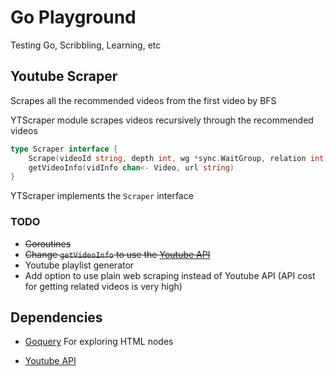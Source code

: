 # Go Playground

Testing Go, Scribbling, Learning, etc

## Youtube Scraper

Scrapes all the recommended videos from the first video by BFS

YTScraper module scrapes videos recursively through the recommended videos

```go
type Scraper interface {
	Scrape(videoId string, depth int, wg *sync.WaitGroup, relation int)
	getVideoInfo(vidInfo chan<- Video, url string)
}
```

YTScraper implements the `Scraper` interface

### TODO

-   ~~Goroutines~~
-   ~~Change `getVideoInfo` to use the [Youtube API](https://godoc.org/google.golang.org/api/youtube/v3)~~
-   Youtube playlist generator
-   Add option to use plain web scraping instead of Youtube API (API cost for getting related videos is very high)

## Dependencies

-   [Goquery](https://github.com/PuerkitoBio/goquery) For exploring HTML nodes

-   [Youtube API](https://godoc.org/google.golang.org/api/youtube/v3)
